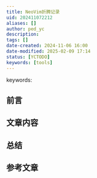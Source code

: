 ```yaml
---
title: NeoVim折腾记录
uid: 202411072212
aliases: []
author: ped_yc
description: 
tags: []
date-created: 2024-11-06 16:00
date-modified: 2025-02-09 17:14
status: [YCTODO]
keywords: [tools]
---
```


keywords:

## 前言

## 文章内容

## 总结

## 参考文章
